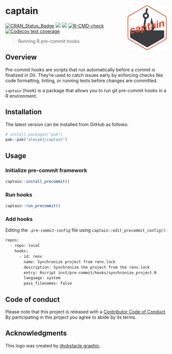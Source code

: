 
<!-- README.md is generated from README.Rmd. Please edit that file -->

# captain <a href=#><img src="man/figures/sticker.png" align="right" height="139" style="float:right; height:139px;"></a>

<!-- badges: start -->

[![CRAN_Status_Badge](https://www.r-pkg.org/badges/version/captain)](https://cran.r-project.org/package=captain)
[![](https://cranlogs.r-pkg.org/badges/captain)](https://cran.r-project.org/package=captain)
![](https://img.shields.io/badge/github%20version-1.1.1-orange.svg)
[![R-CMD-check](https://github.com/alexym1/captain/actions/workflows/R-CMD-check.yaml/badge.svg)](https://github.com/alexym1/captain/actions/workflows/R-CMD-check.yaml)
[![Codecov test
coverage](https://codecov.io/gh/alexym1/captain/branch/master/graph/badge.svg)](https://app.codecov.io/gh/alexym1/captain?branch=master)
<!-- badges: end -->

> Running R pre-commit hooks

## Overview

Pre-commit hooks are scripts that run automatically before a commit is
finalized in Git. They’re used to catch issues early by enforcing checks
like code formatting, linting, or running tests before changes are
committed.

`captain` (hook) is a package that allows you to run git pre-commit
hooks in a R environment.

## Installation

The latest version can be installed from GitHub as follows:

``` r
# install.packages("pak")
pak::pak("alexym1/captain")
```

## Usage

### Initialize pre-commit framework

``` r
captain::install_precommit()
```

### Run hooks

``` r
captain::run_precommit()
```

### Add hooks

Editing the `.pre-commit-config` file using
`captain::edit_precommit_config()`:

``` bash
repos:
  - repo: local
    hooks:
      - id: renv
        name: Synchronize project from renv.lock
        description: Synchronize the project from the renv.lock
        entry: Rscript inst/pre-commit/hooks/synchronize_project.R
        language: system
        pass_filenames: false
```

## Code of conduct

Please note that this project is released with a [Contributor Code of
Conduct](https://alexym1.github.io/captain/CONTRIBUTING.html). By
participating in this project you agree to abide by its terms.

## Acknowledgments

This logo was created by
[@obstacle.graphic](https://linktr.ee/obstacle.graphic).
